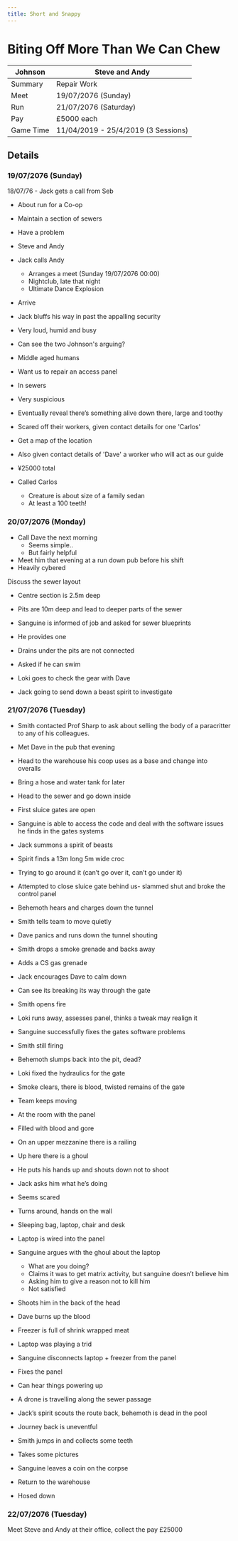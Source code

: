 ```yaml
---
title: Short and Snappy
---
```


# Biting Off More Than We Can Chew

| Johnson   | Steve and Andy                      |
| --------- | ----------------------------------- |
| Summary   | Repair Work                         |
| Meet      | 19/07/2076 (Sunday)                 |
| Run       | 21/07/2076 (Saturday)               |
| Pay       | £5000 each                          |
| Game Time | 11/04/2019 - 25/4/2019 (3 Sessions) |

## Details  

### 19/07/2076 (Sunday)  

18/07/76 - Jack gets a call from Seb
- About run for a Co-op
- Maintain a section of sewers
- Have a problem
- Steve and Andy

- Jack calls Andy
	- Arranges a meet (Sunday 19/07/2076 00:00)
	- Nightclub, late that night
	- Ultimate Dance Explosion

- Arrive
- Jack bluffs his way in past the appalling security
- Very loud, humid and busy
- Can see the two Johnson's arguing?
- Middle aged humans
- Want us to repair an access panel
- In sewers
- Very suspicious

- Eventually reveal there’s something alive down there, large and toothy
- Scared off their workers, given contact details for one 'Carlos'
- Get a map of the location
- Also given contact details of 'Dave' a worker who will act as our guide

- ¥25000 total

- Called Carlos
	- Creature is about size of a family sedan
	- At least a 100 teeth!

### 20/07/2076 (Monday)  

- Call Dave the next morning
	- Seems simple..
	- But fairly helpful
- Meet him that evening at a run down pub before his shift
- Heavily cybered

Discuss the sewer layout
- Centre section is 2.5m deep
- Pits are 10m deep and lead to deeper parts of the sewer

- Sanguine is informed of job and asked for sewer blueprints
- He provides one
- Drains under the pits are not connected
- Asked if he can swim

- Loki goes to check the gear with Dave
- Jack going to send down a beast spirit to investigate

### 21/07/2076 (Tuesday)

- Smith contacted Prof Sharp to ask about selling the body of a paracritter to any of his colleagues.
- Met Dave in the pub that evening
- Head to the warehouse his coop uses as a base and change into overalls
- Bring a hose and water tank for later

- Head to the sewer and go down inside
- First sluice gates are open
- Sanguine is able to access the code and deal with the software issues he finds in the gates systems

- Jack summons a spirit of beasts
- Spirit finds a 13m long 5m wide croc
- Trying to go around it (can’t go over it, can’t go under it)
- Attempted to close sluice gate behind us- slammed shut and broke the control panel
- Behemoth hears and charges down the tunnel
- Smith tells team to move quietly
- Dave panics and runs down the tunnel shouting
- Smith drops a smoke grenade and backs away
- Adds a CS gas grenade

- Jack encourages Dave to calm down
- Can see its breaking its way through the gate
- Smith opens fire
- Loki runs away, assesses panel, thinks a tweak may realign it
- Sanguine successfully fixes the gates software problems
- Smith still firing
- Behemoth slumps back into the pit, dead?

- Loki fixed the hydraulics for the gate
- Smoke clears, there is blood, twisted remains of the gate

- Team keeps moving
- At the room with the panel
- Filled with blood and gore
- On an upper mezzanine there is a railing
- Up here there is a ghoul
- He puts his hands up and shouts down not to shoot
- Jack asks him what he’s doing
- Seems scared
- Turns around, hands on the wall
- Sleeping bag, laptop, chair and desk
- Laptop is wired into the panel

- Sanguine argues with the ghoul about the laptop
	- What are you doing?
	- Claims it was to get matrix activity, but sanguine doesn’t believe him
	- Asking him to give a reason not to kill him
	- Not satisfied
- Shoots him in the back of the head

- Dave burns up the blood
- Freezer is full of shrink wrapped meat
- Laptop was playing a trid
- Sanguine disconnects laptop + freezer from the panel
- Fixes the panel
- Can hear things powering up

- A drone is travelling along the sewer passage

- Jack’s spirit scouts the route back, behemoth is dead in the pool
- Journey back is uneventful
- Smith jumps in and collects some teeth
- Takes some pictures
- Sanguine leaves a coin on the corpse

- Return to the warehouse
- Hosed down

### 22/07/2076 (Tuesday)

Meet Steve and Andy at their office, collect the pay £25000
